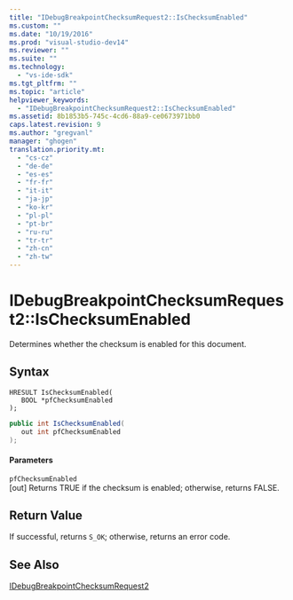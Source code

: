 ```yaml
---
title: "IDebugBreakpointChecksumRequest2::IsChecksumEnabled"
ms.custom: ""
ms.date: "10/19/2016"
ms.prod: "visual-studio-dev14"
ms.reviewer: ""
ms.suite: ""
ms.technology: 
  - "vs-ide-sdk"
ms.tgt_pltfrm: ""
ms.topic: "article"
helpviewer_keywords: 
  - "IDebugBreakpointChecksumRequest2::IsChecksumEnabled"
ms.assetid: 8b1853b5-745c-4cd6-88a9-ce0673971bb0
caps.latest.revision: 9
ms.author: "gregvanl"
manager: "ghogen"
translation.priority.mt: 
  - "cs-cz"
  - "de-de"
  - "es-es"
  - "fr-fr"
  - "it-it"
  - "ja-jp"
  - "ko-kr"
  - "pl-pl"
  - "pt-br"
  - "ru-ru"
  - "tr-tr"
  - "zh-cn"
  - "zh-tw"
---
```

# IDebugBreakpointChecksumRequest2::IsChecksumEnabled
Determines whether the checksum is enabled for this document.  
  
## Syntax  
  
```cpp#  
HRESULT IsChecksumEnabled(   
   BOOL *pfChecksumEnabled  
);  
```  
  
```c#  
public int IsChecksumEnabled(   
   out int pfChecksumEnabled  
);  
```  
  
#### Parameters  
 `pfChecksumEnabled`  
 [out] Returns TRUE if the checksum is enabled; otherwise, returns FALSE.  
  
## Return Value  
 If successful, returns `S_OK`; otherwise, returns an error code.  
  
## See Also  
 [IDebugBreakpointChecksumRequest2](../extensibility-debugger-reference/idebugbreakpointchecksumrequest2.md)